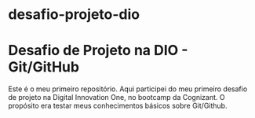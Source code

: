 # desafio-projeto-dio

# Desafio de Projeto na DIO - Git/GitHub

Este é o meu primeiro repositório. Aqui participei do meu primeiro desafio de projeto na Digital Innovation One, no bootcamp da Cognizant. O propósito era testar meus conhecimentos básicos sobre Git/Github.
